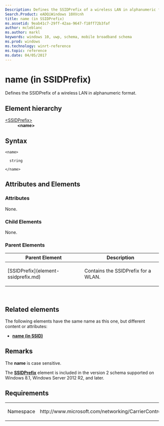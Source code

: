 ```yaml
---
Description: Defines the SSIDPrefix of a wireless LAN in alphanumeric format.
Search.Product: eADQiWindows 10XVcnh
title: name (in SSIDPrefix)
ms.assetid: 9eab41c7-29ff-42aa-9647-f18ff72b3faf
author: mcleblanc
ms.author: markl
keywords: windows 10, uwp, schema, mobile broadband schema
ms.prod: windows
ms.technology: winrt-reference
ms.topic: reference
ms.date: 04/05/2017
---
```


# name (in SSIDPrefix)


Defines the SSIDPrefix of a wireless LAN in alphanumeric format.

## Element hierarchy

<dl>
<dt><a href="element-ssidprefix.md">&lt;SSIDPrefix&gt;</a></dt>
<dd><b>&lt;name&gt;</b></dd>
</dl>

## Syntax

``` syntax
<name>

  string

</name>
```

## Attributes and Elements


### Attributes

None.

### Child Elements

None.

### Parent Elements

<table>
<colgroup>
<col width="50%" />
<col width="50%" />
</colgroup>
<thead>
<tr class="header">
<th>Parent Element</th>
<th>Description</th>
</tr>
</thead>
<tbody>
<tr class="odd">
<td>[SSIDPrefix](element-ssidprefix.md)</td>
<td><p>Contains the SSIDPrefix for a WLAN.</p></td>
</tr>
</tbody>
</table>

 

## Related elements


The following elements have the same name as this one, but different content or attributes:

-   **[name (in SSID)](element-name.md)**

## Remarks

The **name** is case sensitive.

The [**SSIDPrefix**](element-ssidprefix.md) element is included in the version 2 schema supported on Windows 8.1, Windows Server 2012 R2, and later.

## Requirements

<table>
<colgroup>
<col width="50%" />
<col width="50%" />
</colgroup>
<tbody>
<tr class="odd">
<td><p>Namespace</p></td>
<td><p>http://www.microsoft.com/networking/CarrierControl/WLAN/v2</p></td>
</tr>
</tbody>
</table>

 

 




